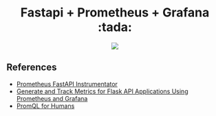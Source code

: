 <h1 align="center">Fastapi + Prometheus + Grafana :tada:</h1>

<p align="center">
  <img src="https://pbs.twimg.com/media/En9DtFiWEAI4SGw?format=jpg&name=large">
</p>

## References

* [Prometheus FastAPI Instrumentator](https://github.com/trallnag/prometheus-fastapi-instrumentator)
* [Generate and Track Metrics for Flask API Applications Using Prometheus and Grafana](https://medium.com/swlh/generate-and-track-metrics-for-flask-api-applications-using-prometheus-and-grafana-55ddd39866f0)
* [PromQL for Humans](https://timber.io/blog/promql-for-humans/)
